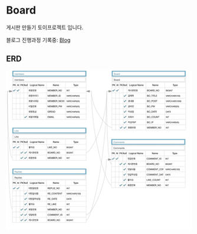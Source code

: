 # Board
게시판 만들기 토이프로젝트 입니다.

블로그 진행과정 기록중: [Blog][Bloglink]

[Bloglink]: https://gigi3074.tistory.com/category/%ED%94%84%EC%A0%9D/%EB%91%90%EB%B2%88%EC%A7%B8%28%EA%B0%A0%29%20%ED%86%A0%EC%9D%B4%20%ED%94%84%EB%A1%9C%EC%A0%9D%ED%8A%B8 "go blog"

## ERD
<img src="/img_md/ERD이미지.png" width="600px" alt="ERD"></img>
